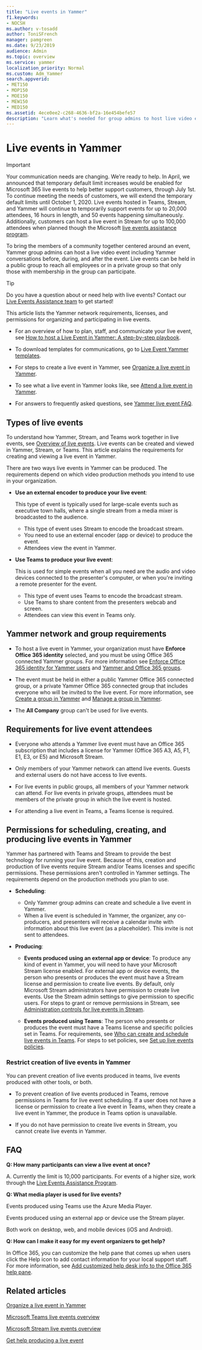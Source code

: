 ```yaml
---
title: "Live events in Yammer"
f1.keywords:
- NOCSH
ms.author: v-tosadd
author: ToniSFrench
manager: pamgreen
ms.date: 9/23/2019
audience: Admin
ms.topic: overview
ms.service: yammer
localization_priority: Normal
ms.custom: Adm_Yammer
search.appverid:
- MET150
- MOP150
- MOE150
- MEW150
- MED150
ms.assetid: 4ece0ee2-c268-4636-bf2a-16e454befe57
description: "Learn what's needed for group admins to host live video events for Yammer users."
---
```

# Live events in Yammer


> [!IMPORTANT]
> Your communication needs are changing. We’re ready to help. In April, we announced that temporary default limit increases would be enabled for Microsoft 365 live events to help better support customers, through July 1st. To continue meeting the needs of customers, we will extend the temporary default limits until October 1, 2020. Live events hosted in Teams, Stream, and Yammer will continue to temporarily support events for up to 20,000 attendees, 16 hours in length, and 50 events happening simultaneously. Additionally, customers can host a live event in Stream for up to 100,000 attendees when planned though the Microsoft [live events assistance program](https://resources.techcommunity.microsoft.com/live-events/assistance/).

To bring the members of a community together centered around an event, Yammer group admins can host a live video event including Yammer conversations before, during, and after the event. Live events can be held in a public group to reach all employees or in a private group so that only those with membership in the group can participate.

> [!TIP]
> Do you have a question about or need help with live events? Contact our [Live Events Assistance team](https://resources.techcommunity.microsoft.com/live-events/assistance/) to get started!

This article lists the Yammer network requirements, licenses, and permissions for organizing and participating in live events.

- For an overview of how to plan, staff, and communicate your live event, see [How to host a Live Event in Yammer: A step-by-step playbook](https://aka.ms/LiveEventsinYammerplaybook).

- To download templates for communications, go to [Live Event Yammer templates](https://aka.ms/LiveEventYammerTemplates).
 
- For steps to create a live event in Yammer, see [Organize a live event in Yammer](https://support.office.com/article/organize-a-live-event-in-yammer-105dd7af-9caf-4a5e-8a44-56d203e96551).

- To see what a live event in Yammer looks like, see [Attend a live event in Yammer](https://support.office.com/article/attend-a-live-event-in-yammer-4b08133c-9ebb-47b0-ab60-4dbfd4bfc965). 

- For answers to frequently asked questions, see [Yammer live event FAQ](https://support.office.com/article/43bbd59d-a734-4c8f-923d-6a239d137d34).

## Types of live events

To understand how Yammer, Stream, and Teams work together in live events, see [Overview of live events](https://docs.microsoft.com/microsoftteams/teams-live-events/what-are-teams-live-events#overview). 
Live events can be created and viewed in Yammer, Stream, or Teams. This article explains the requirements for creating and viewing a live event in Yammer. 

There are two ways live events in Yammer can be produced. The requirements depend on which video production methods you intend to use in your organization.

- **Use an external encoder to produce your live event**: 
 
    This type of event is typically used for large-scale events such as executive town halls, where a single stream from a media mixer is broadcasted to the audience. 

    - This type of event uses Stream to encode the broadcast stream.
    - You need to use an external encoder (app or device) to produce the event.
    - Attendees view the event in Yammer.
    
- **Use Teams to produce your live event**:  

    This is used for simple events when all you need are the audio and video devices connected to the presenter's computer, or when you're inviting a remote presenter for the event. 
   
    - This type of event uses Teams to encode the broadcast stream.
    - Use Teams to share content from the presenters webcab and screen.
    - Attendees can view this event in Teams only.

## Yammer network and group requirements

 - To host a live event in Yammer, your organization must have **Enforce Office 365 identity** selected, and you must be using Office 365 connected Yammer groups. For more information see [Enforce Office 365 identity for Yammer users](../configure-your-yammer-network/enforce-office-365-identity.md) and [Yammer and Office 365 groups](../manage-yammer-groups/yammer-and-office-365-groups.md).

- The event must be held in either a public Yammer Office 365 connected group, or a private Yammer Office 365 connected group that includes everyone who will be invited to the live event. For more information, see [Create a group in Yammer](https://support.office.com/article/create-a-group-in-yammer-b407af4f-9a58-4b12-b43e-afbb1b07c889) and [Manage a group in Yammer](https://support.office.com/article/manage-a-group-in-yammer-6e05c6d6-5548-4c88-89cd-e6757a514ef2). 

- The **All Company** group can't be used for live events.

## Requirements for live event attendees

- Everyone who attends a Yammer live event must have an Office 365 subscription that includes a license for Yammer (Office 365 A3, A5, F1, E1, E3, or E5) and Microsoft Stream.

- Only members of your Yammer network can attend live events. Guests and external users do not have access to live events.

- For live events in public groups, all members of your Yammer network can attend. For live events in private groups, attendees must be members of the private group in which the live event is hosted. 

- For attending a live event in Teams, a Teams license is required. 

## Permissions for scheduling, creating, and producing live events in Yammer

Yammer has partnered with Teams and Stream to provide the best technology for running your live event. Because of this, creation and production of live events require Stream and/or Teams licenses and specific permissions. These permissions aren't controlled in Yammer settings. The requirements depend on the production methods you plan to use.

- **Scheduling**:

    - Only Yammer group admins can create and schedule a live event in Yammer.
    - When a live event is scheduled in Yammer, the organizer, any co-producers, and presenters will receive a calendar invite with information about this live event (as a placeholder). This invite is not sent to attendees.

- **Producing**:

    - **Events produced using an external app or device**:
        To produce any kind of event in Yammer, you will need to have your Microsoft Stream license enabled. For external app or device events, the person who presents or produces the event must have a Stream license and permission to create live events. By default, only Microsoft Stream administrators have permission to create live events. Use the Stream admin settings to give permission to specific users. For steps to grant or remove permissions in Stream, see [Administration controls for live events in Stream](https://docs.microsoft.com/stream/live-event-administration).

    - **Events produced using Teams**:
        The person who presents or produces the event must have a Teams license and specific policies set in Teams. For requirements, see [Who can create and schedule live events in Teams](https://docs.microsoft.com/microsoftteams/teams-live-events/plan-for-teams-live-events#who-can-create-and-schedule-live-events). For steps to set policies, see [Set up live events policies](https://docs.microsoft.com/microsoftteams/teams-live-events/set-up-for-teams-live-events#step-3-set-up-live-events-policies). 
 
### Restrict creation of live events in Yammer

You can prevent creation of live events produced in teams, live events produced with other tools, or both.

- To prevent creation of live events produced in Teams, remove permissions in Teams for live event scheduling. If a user does not have a license or permission to create a live event in Teams, when they create a live event in Yammer, the produce in Teams option is unavailable.

- If you do not have permission to create live events in Stream, you cannot create live events in Yammer.

## FAQ

**Q: How many participants can view a live event at once?**

A. Currently the limit is 10,000 participants. For events of a higher size, work through the [Live Events Assistance Program](https://resources.techcommunity.microsoft.com/live-events/assistance/).

**Q: What media player is used for live events?**

Events produced using Teams use the Azure Media Player.

Events produced using an external app or device use the Stream player.

Both work on desktop, web, and mobile devices (iOS and Android).

**Q: How can I make it easy for my event organizers to get help?**

In Office 365, you can customize the help pane that comes up when users click the Help icon to add contact information for your local support staff. For more information, see [Add customized help desk info to the Office 365 help pane](https://docs.microsoft.com/office365/admin/misc/customize-help-desk).

## Related articles

[Organize a live event in Yammer](https://support.office.com/article/organize-a-live-event-in-yammer-105dd7af-9caf-4a5e-8a44-56d203e96551)

[Microsoft Teams live events overview](https://support.office.com/article/get-started-with-microsoft-teams-live-events-d077fec2-a058-483e-9ab5-1494afda578a)

[Microsoft Stream live events overview](https://docs.microsoft.com/stream/live-event-overview)

[Get help producing a live event](https://support.office.com/article/0cedb557-cbe4-40d3-8147-112633f087eb)
